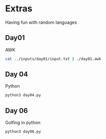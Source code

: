# Extras

Having fun with random languages

## Day01

AWK

```bash
cat ../inputs/day01/input.txt | ./day01.awk
```

## Day 04
Python

```bash
python3 day04.py
```

## Day 06
Golfing in python

```bash
python3 day06.py
```
